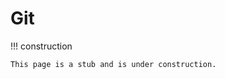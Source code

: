 # Git

<!-- markdownlint-disable MD046 -->
!!! construction

    This page is a stub and is under construction.
<!-- markdownlint-enable MD046 -->
